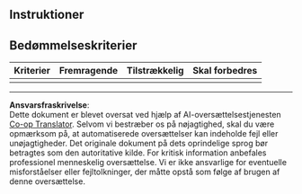 <!--
CO_OP_TRANSLATOR_METADATA:
{
  "original_hash": "5ae7654f519ae831179409dc8e528055",
  "translation_date": "2025-08-27T21:08:48+00:00",
  "source_file": "6-consumer/lessons/1-speech-recognition/assignment.md",
  "language_code": "da"
}
-->
## Instruktioner

## Bedømmelseskriterier

| Kriterier | Fremragende | Tilstrækkelig | Skal forbedres |
| --------- | ----------- | ------------- | --------------- |
| |  |  |  |

---

**Ansvarsfraskrivelse**:  
Dette dokument er blevet oversat ved hjælp af AI-oversættelsestjenesten [Co-op Translator](https://github.com/Azure/co-op-translator). Selvom vi bestræber os på nøjagtighed, skal du være opmærksom på, at automatiserede oversættelser kan indeholde fejl eller unøjagtigheder. Det originale dokument på dets oprindelige sprog bør betragtes som den autoritative kilde. For kritisk information anbefales professionel menneskelig oversættelse. Vi er ikke ansvarlige for eventuelle misforståelser eller fejltolkninger, der måtte opstå som følge af brugen af denne oversættelse.
